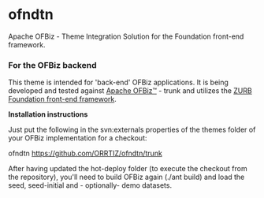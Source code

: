 # ofndtn
Apache OFBiz - Theme Integration Solution for the Foundation front-end framework.

### For the OFBiz backend
This theme is intended for 'back-end' OFBiz applications. It is being developed and tested against [Apache OFBiz&trade;](ofbiz.apache.org) - trunk and utilizes the [ZURB Foundation front-end framework](http://foundation.zurb.com).

**Installation instructions**

Just put the following in the svn:externals properties of the themes folder of your OFBiz implementation for a checkout:

ofndtn              https://github.com/ORRTIZ/ofndtn/trunk

After having updated the hot-deploy folder (to execute the checkout from the repository), you'll need to build OFBiz again (./ant build) and load the seed, seed-initial and  - optionally- demo datasets.

